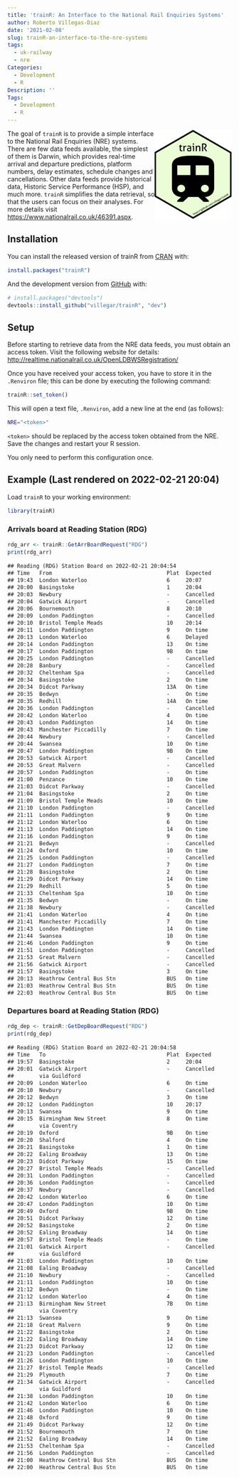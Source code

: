 ```yaml
---
title: 'trainR: An Interface to the National Rail Enquiries Systems'
author: Roberto Villegas-Diaz
date: '2021-02-08'
slug: trainR-an-interface-to-the-nre-systems
tags:
  - uk-railway
  - nre
Categories:
  - Development
  - R
Description: ''
Tags:
  - Development
  - R
---
```


<img src="https://raw.githubusercontent.com/villegar/trainR/main/inst/images/logo.png" alt="logo" align="right" height=200px/>

The goal of `trainR` is to provide a simple interface to the 
National Rail Enquiries (NRE) systems. There are few data feeds 
available, the simplest of them is Darwin, which provides real-time 
arrival and departure predictions, platform numbers, delay estimates, 
schedule changes and cancellations. Other data feeds provide historical 
data, Historic Service Performance (HSP), and much more. `trainR` 
simplifies the data retrieval, so that the users can focus on their 
analyses. For more details visit 
https://www.nationalrail.co.uk/46391.aspx.

## Installation

You can install the released version of trainR from [CRAN](https://CRAN.R-project.org) with:

``` r
install.packages("trainR")
```

And the development version from [GitHub](https://github.com/) with:

``` r
# install.packages("devtools")
devtools::install_github("villegar/trainR", "dev")
```

## Setup
Before starting to retrieve data from the NRE data feeds, you must obtain an access token. 
Visit the following website for details: http://realtime.nationalrail.co.uk/OpenLDBWSRegistration/

Once you have received your access token, you have to store it in the `.Renviron` file; this can be 
done by executing the following command:


```r
trainR::set_token()
```

This will open a text file, `.Renviron`, add a new line at the end (as follows):

```bash
NRE="<token>"
```

`<token>` should be replaced by the access token obtained from the NRE. Save the changes and restart 
your R session.

You only need to perform this configuration once.

## Example (Last rendered on 2022-02-21 20:04)

Load `trainR` to your working environment:

```r
library(trainR)
```

### Arrivals board at Reading Station (RDG)


```r
rdg_arr <- trainR::GetArrBoardRequest("RDG")
print(rdg_arr)
```

```
## Reading (RDG) Station Board on 2022-02-21 20:04:54
## Time   From                                    Plat  Expected
## 19:43  London Waterloo                         6     20:07
## 20:00  Basingstoke                             1     20:04
## 20:03  Newbury                                 -     Cancelled
## 20:04  Gatwick Airport                         -     Cancelled
## 20:06  Bournemouth                             8     20:10
## 20:09  London Paddington                       -     Cancelled
## 20:10  Bristol Temple Meads                    10    20:14
## 20:11  London Paddington                       9     On time
## 20:13  London Waterloo                         6     Delayed
## 20:14  London Paddington                       13    On time
## 20:17  London Paddington                       9B    On time
## 20:25  London Paddington                       -     Cancelled
## 20:28  Banbury                                 -     Cancelled
## 20:32  Cheltenham Spa                          -     Cancelled
## 20:34  Basingstoke                             2     On time
## 20:34  Didcot Parkway                          13A   On time
## 20:35  Bedwyn                                  -     On time
## 20:35  Redhill                                 14A   On time
## 20:36  London Paddington                       -     Cancelled
## 20:42  London Waterloo                         4     On time
## 20:43  London Paddington                       14    On time
## 20:43  Manchester Piccadilly                   7     On time
## 20:44  Newbury                                 -     Cancelled
## 20:44  Swansea                                 10    On time
## 20:47  London Paddington                       9B    On time
## 20:53  Gatwick Airport                         -     Cancelled
## 20:53  Great Malvern                           -     Cancelled
## 20:57  London Paddington                       -     On time
## 21:00  Penzance                                10    On time
## 21:03  Didcot Parkway                          -     Cancelled
## 21:04  Basingstoke                             2     On time
## 21:09  Bristol Temple Meads                    10    On time
## 21:10  London Paddington                       -     Cancelled
## 21:11  London Paddington                       9     On time
## 21:12  London Waterloo                         6     On time
## 21:13  London Paddington                       14    On time
## 21:16  London Paddington                       9     On time
## 21:21  Bedwyn                                  -     Cancelled
## 21:24  Oxford                                  10    On time
## 21:25  London Paddington                       -     Cancelled
## 21:27  London Paddington                       7     On time
## 21:28  Basingstoke                             2     On time
## 21:29  Didcot Parkway                          14    On time
## 21:29  Redhill                                 5     On time
## 21:33  Cheltenham Spa                          10    On time
## 21:35  Bedwyn                                  -     On time
## 21:38  Newbury                                 -     Cancelled
## 21:41  London Waterloo                         4     On time
## 21:41  Manchester Piccadilly                   7     On time
## 21:43  London Paddington                       14    On time
## 21:44  Swansea                                 10    On time
## 21:46  London Paddington                       9     On time
## 21:51  London Paddington                       -     Cancelled
## 21:53  Great Malvern                           -     Cancelled
## 21:56  Gatwick Airport                         -     Cancelled
## 21:57  Basingstoke                             3     On time
## 20:13  Heathrow Central Bus Stn                BUS   On time
## 21:03  Heathrow Central Bus Stn                BUS   On time
## 22:03  Heathrow Central Bus Stn                BUS   On time
```

### Departures board at Reading Station (RDG)


```r
rdg_dep <- trainR::GetDepBoardRequest("RDG")
print(rdg_dep)
```

```
## Reading (RDG) Station Board on 2022-02-21 20:04:58
## Time   To                                      Plat  Expected
## 19:57  Basingstoke                             2     20:04
## 20:01  Gatwick Airport                         -     Cancelled
##        via Guildford                           
## 20:09  London Waterloo                         6     On time
## 20:10  Newbury                                 -     Cancelled
## 20:12  Bedwyn                                  3     On time
## 20:12  London Paddington                       10    20:17
## 20:13  Swansea                                 9     On time
## 20:15  Birmingham New Street                   8     On time
##        via Coventry                            
## 20:19  Oxford                                  9B    On time
## 20:20  Shalford                                4     On time
## 20:21  Basingstoke                             1     On time
## 20:22  Ealing Broadway                         13    On time
## 20:23  Didcot Parkway                          15    On time
## 20:27  Bristol Temple Meads                    -     Cancelled
## 20:31  London Paddington                       -     Cancelled
## 20:36  London Paddington                       -     Cancelled
## 20:37  Newbury                                 -     Cancelled
## 20:42  London Waterloo                         6     On time
## 20:47  London Paddington                       10    On time
## 20:49  Oxford                                  9B    On time
## 20:51  Didcot Parkway                          12    On time
## 20:52  Basingstoke                             2     On time
## 20:52  Ealing Broadway                         14    On time
## 20:57  Bristol Temple Meads                    -     On time
## 21:01  Gatwick Airport                         -     Cancelled
##        via Guildford                           
## 21:03  London Paddington                       10    On time
## 21:08  Ealing Broadway                         -     Cancelled
## 21:10  Newbury                                 -     Cancelled
## 21:11  London Paddington                       10    On time
## 21:12  Bedwyn                                  -     On time
## 21:12  London Waterloo                         4     On time
## 21:13  Birmingham New Street                   7B    On time
##        via Coventry                            
## 21:13  Swansea                                 9     On time
## 21:18  Great Malvern                           9     On time
## 21:22  Basingstoke                             2     On time
## 21:22  Ealing Broadway                         14    On time
## 21:23  Didcot Parkway                          12    On time
## 21:23  London Paddington                       -     Cancelled
## 21:26  London Paddington                       10    On time
## 21:27  Bristol Temple Meads                    -     Cancelled
## 21:29  Plymouth                                7     On time
## 21:34  Gatwick Airport                         -     Cancelled
##        via Guildford                           
## 21:38  London Paddington                       10    On time
## 21:42  London Waterloo                         6     On time
## 21:46  London Paddington                       10    On time
## 21:48  Oxford                                  9     On time
## 21:49  Didcot Parkway                          12    On time
## 21:52  Bournemouth                             7     On time
## 21:52  Ealing Broadway                         14    On time
## 21:53  Cheltenham Spa                          -     Cancelled
## 21:56  London Paddington                       -     Cancelled
## 21:00  Heathrow Central Bus Stn                BUS   On time
## 22:00  Heathrow Central Bus Stn                BUS   On time
```
